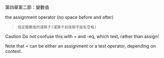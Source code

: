 第四章第二節：變數值

the assignment operator (no space before and after)

>`指定變數值的運算子(運算子前後都不能有空格)`

Caution	
Do not confuse this with = and -eq, which test, rather than assign!

Note that = can be either an assignment or a test operator, depending on context.
